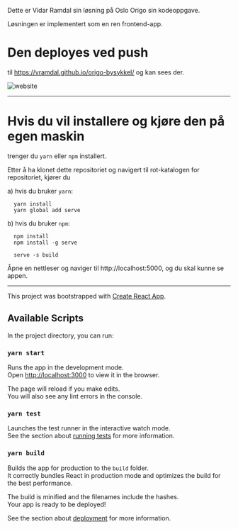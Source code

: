 Dette er Vidar Ramdal sin løsning på Oslo Origo sin kodeoppgave.

Løsningen er implementert som en ren frontend-app.
# Den deployes ved push 
til https://vramdal.github.io/origo-bysykkel/ og kan sees der.

![website](https://github.com/vramdal/origo-bysykkel/workflows/website/badge.svg)

------

# Hvis du vil installere og kjøre den på egen maskin
 trenger du `yarn` eller `npm` installert.

Etter å ha klonet dette repositoriet og navigert til rot-katalogen for repositoriet, kjører du

a) hvis du bruker `yarn`:
````
  yarn install
  yarn global add serve
````

b) hvis du bruker `npm`:
````
  npm install
  npm install -g serve
````


````
  serve -s build
````


Åpne en nettleser og naviger til http://localhost:5000, og du skal kunne se appen.


-----

This project was bootstrapped with [Create React App](https://github.com/facebook/create-react-app).

## Available Scripts

In the project directory, you can run:

### `yarn start`

Runs the app in the development mode.<br />
Open [http://localhost:3000](http://localhost:3000) to view it in the browser.

The page will reload if you make edits.<br />
You will also see any lint errors in the console.

### `yarn test`

Launches the test runner in the interactive watch mode.<br />
See the section about [running tests](https://facebook.github.io/create-react-app/docs/running-tests) for more information.

### `yarn build`

Builds the app for production to the `build` folder.<br />
It correctly bundles React in production mode and optimizes the build for the best performance.

The build is minified and the filenames include the hashes.<br />
Your app is ready to be deployed!

See the section about [deployment](https://facebook.github.io/create-react-app/docs/deployment) for more information.
